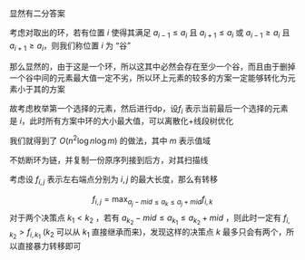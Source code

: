 显然有二分答案

考虑对取出的环，若有位置 $i$ 使得其满足 $a_{i-1}\le a_i$ 且 $a_{i+1}\le a_i$ 或 $a_{i-1}\ge a_i$ 且 $a_{i+1}\ge a_i$，则我们称位置 $i$ 为 “谷”

那么显然的，由于这是一个环，所以这其中必然会存在至少一个谷，而且由于删掉一个谷中间的元素最大值一定不劣，所以环上元素的较多的方案一定能够转化为元素小于其的方案

故考虑枚举第一个选择的元素，然后进行dp，设$f_{i}$ 表示当前最后一个选择的元素是 $i$，此时所有方案中环的大小最大值，可以离散化+线段树优化

我们就得到了 $O(n^2\log n\log m)$ 的做法，其中 $m$ 表示值域

不妨断环为链，并复制一份原序列接到后方，对其扫描线

考虑设 $f_{i,j}$ 表示左右端点分别为 $i,j$ 的最大长度，那么有转移

$$f_{i,j}=\max_{a_j-mid \le a_k\le a_j+mid}f_{i,k}$$
对于两个决策点 $k_1<k_2$ ，若有 $a_{k_2}-mid \le a_{k_1} \le a_{k_2}+mid$ ，则此时一定有 $f_{i,k_2}>f_{i,k_1}$ ($k_2$ 可以从 $k_1$ 直接继承而来)，发现这样的决策点 $k$ 最多只会有两个，所以直接暴力转移即可



